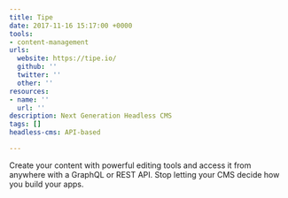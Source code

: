 ```yaml
---
title: Tipe
date: 2017-11-16 15:17:00 +0000
tools:
- content-management
urls:
  website: https://tipe.io/
  github: ''
  twitter: ''
  other: ''
resources:
- name: ''
  url: ''
description: Next Generation Headless CMS
tags: []
headless-cms: API-based

---
```

Create your content with powerful editing tools and access it from anywhere with a GraphQL or REST API. Stop letting your CMS decide how you build your apps.

